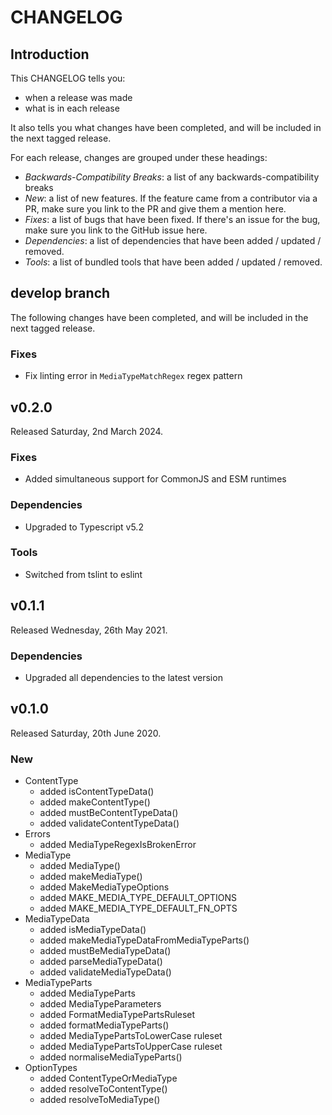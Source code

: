 # CHANGELOG

## Introduction

This CHANGELOG tells you:

* when a release was made
* what is in each release

It also tells you what changes have been completed, and will be included in the next tagged release.

For each release, changes are grouped under these headings:

* _Backwards-Compatibility Breaks_: a list of any backwards-compatibility breaks
* _New_: a list of new features. If the feature came from a contributor via a PR, make sure you link to the PR and give them a mention here.
* _Fixes_: a list of bugs that have been fixed. If there's an issue for the bug, make sure you link to the GitHub issue here.
* _Dependencies_: a list of dependencies that have been added / updated / removed.
* _Tools_: a list of bundled tools that have been added / updated / removed.

## develop branch

The following changes have been completed, and will be included in the next tagged release.

### Fixes

* Fix linting error in `MediaTypeMatchRegex` regex pattern

## v0.2.0

Released Saturday, 2nd March 2024.

### Fixes

* Added simultaneous support for CommonJS and ESM runtimes

### Dependencies

* Upgraded to Typescript v5.2

### Tools

* Switched from tslint to eslint

## v0.1.1

Released Wednesday, 26th May 2021.

### Dependencies

* Upgraded all dependencies to the latest version

## v0.1.0

Released Saturday, 20th June 2020.

### New

* ContentType
  - added isContentTypeData()
  - added makeContentType()
  - added mustBeContentTypeData()
  - added validateContentTypeData()
* Errors
  - added MediaTypeRegexIsBrokenError
* MediaType
  - added MediaType()
  - added makeMediaType()
  - added MakeMediaTypeOptions
  - added MAKE_MEDIA_TYPE_DEFAULT_OPTIONS
  - added MAKE_MEDIA_TYPE_DEFAULT_FN_OPTS
* MediaTypeData
  - added isMediaTypeData()
  - added makeMediaTypeDataFromMediaTypeParts()
  - added mustBeMediaTypeData()
  - added parseMediaTypeData()
  - added validateMediaTypeData()
* MediaTypeParts
  - added MediaTypeParts
  - added MediaTypeParameters
  - added FormatMediaTypePartsRuleset
  - added formatMediaTypeParts()
  - added MediaTypePartsToLowerCase ruleset
  - added MediaTypePartsToUpperCase ruleset
  - added normaliseMediaTypeParts()
* OptionTypes
  - added ContentTypeOrMediaType
  - added resolveToContentType()
  - added resolveToMediaType()
